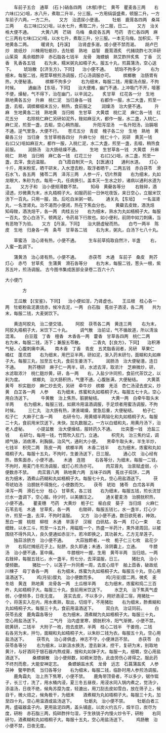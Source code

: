 <!-- { "loadSidebar": true } -->
　　车前子五合　通草　(石卜)硝各四两　(木郁)李仁　黄芩　瞿麦各三两　　右六味(口父)咀，水八升，煮取二升半，分三服。一方用绢袋盛煮，顿服二升。一方车前子六两，一方二升。　　又方　治遗尿小便濇。
　　牡蛎　鹿茸各四两　桑耳三两
　　右三味(口父)咀，以水七升，煮取二升，分二服，日二。　　又方　治关格大便不通。
　　大黄八两　芒硝　乌梅　桑皮各五两　芍药　杏仁各四两　麻仁三两右七味(口父)咀，以水七升，煮取三升，分三服。一本无乌梅，加枳实、干地黄各二两。
　　暖肾丸 【丹溪】 　治肾虚多溺，或小便不禁而渴。　　胡卢巴炒　故纸炒　川楝用牡蛎炒，去牡蛎　熟地　益智　鹿茸酒炙　代赭烧酢七次淬研　山茱萸　禹余粮酢淬　赤石脂各七钱半　龙骨　海螵蛸　熟艾酢拌炙焦　丁香　沉香　乳香各五钱　　右为末，糯米粥丸如梧子大。服五十丸，煎菖蒲汤，空心送下。
　　琥珀散 【《济生方》，下同】 　治小便不通。　　琥珀不拘多少
　　右为细末，每服二钱，用萱草根煎汤调服，灯心汤调服亦可。
　　槟榔散　治肠胃有热，大便秘濇。
　　槟榔不拘多少
　　右为细末，每服二钱，用蜜汤点服，不拘时候。
　　通幽汤 【东垣，下同】 　治大便难，幽门不通，上冲吸门不开，噎塞不便，燥秘，气不得下，治在幽门，以辛润之。　　炙甘草　红花各一分　生地　熟地黄各五分　升麻　桃仁泥　当归身各一钱　　右都作一服，水二大盏，煎至一盏，去柤，调槟榔细末五分，稍热，食前服之
　　润燥汤　治大便不通。
　　升麻　生地黄各二钱　熟地黄　当归梢　生甘草　大黄煨　桃仁泥　麻仁各一钱　红花五分　　右除桃仁麻仁另研如泥外，銼如麻豆大，都作一服，水二盏，入桃仁、麻仁泥，煎至一盏，去柤，空心稍热服。
　　升阳泻湿汤　一名升阳汤，治膈咽不通，逆气里急，大便不行。　　苍朮五分　青皮　槐子各二分　生地　熟地　黄蘗各三分　当归身　生甘草梢各四分　升麻七分　桃仁十个，另研　黄芪一钱　　右(口父)咀如麻豆大，都作一服，入桃仁泥，水二大盏，煎至一盏，去柤，稍热食前服。
　　润肠汤　治大肠结燥不通。
　　生地　生甘草各一钱　大黄煨　升麻　桃仁　熟地　当归梢　麻仁各一钱　红花三分　　右(口父)咀，水二盏，煎至一盏，去滓，食远温服。
　　白飞霞自制天一丸 【《医通》】 　通利水道。　　灯心十斤，用米粉浆，晒干研末，入水澄去粉，取浮者晒干，二两五钱　赤白茯苓　滑石水飞，各五两　猪苓二两　泽泻三两　人参一斤，切片熬膏　　右为细末，丸如龙眼大，朱砂为衣。每用一丸，任病换引。盖本天一生水之妙，诸病以通利水道为主。　　又方子和　治小便频滑数不禁。
　　知母　黄蘗各等分
　　右銼碎，酒浸透，炒微黄为末，水丸梧桐子大。如服药前一日休吃夜饭，来日空心，立服米饮汤下一百丸。只用一服，效。后吃白米粥一顿。
　　通关丸 【东垣】 　一名滋肾丸，一名泄肾丸。治不渴而小便闭，热在下焦血分也。　　黄蘗去皮銼，酒洗焙　知母銼，酒洗焙干，各一两　肉桂五分　　右为细末，熟水为丸如梧桐子大。每服一百丸，空心白汤下。顿两足，令药易下行故也。如小便利，前阴中如刀刺痛，当有恶物下为验。　　又方 【丹溪，下同】 　治大肠虚秘而热。　　白芍一两半　陈皮　生地　归身各一两　条芩　甘草各二钱　　右为末，粥丸，白汤下七八十丸。

　　草蜜汤　治心肾有热，小便不通。
　　生车前草捣取自然汁，半盏
　　右，入蜜一匙调下。

　　蒲黄汤　治心肾有热，小便不通。
　　赤茯苓　木通　车前子　桑皮　荆芥　灯心　赤芍　甘草炙　生蒲黄　滑石各等分　　右为末，每服二钱，葱头一根，紫苏五叶，煎汤调服。
古今图书集成医部全录卷二百六十六

大小便门

　　　　方

　　王瓜散 【《宝鉴》，下同】 　治小便如泔，乃肾虚也。　　王瓜根　桂心各一两　牡蛎粉盐泥裹烧赤，候冷去泥，一两　白石脂　菟丝子酒浸，各二两　　共为末，每服二钱，大麦粥饮下。

　　黄连阿胶丸　治二便交错。
　　阿胶　茯苓各二两　黄连三两
　　右为末，阿胶丸梧桐子大，米饮下二十丸。
　　调气散　治前证，气不循故道，所以清浊混淆。　　白豆蔻　丁香　檀香　木香各一两　藿香　甘草各四两　桃仁二两　　右为末，每服二钱，汤下；兼服五苓散。
　　二香丸 【《良方》，下同】 　治积滞气秘，心腹刺痛中满。　　南木香　丁香　青皮　五灵脂香润者，另研　草果仁　橘红　蓬朮煨　　右为细末，用巴豆半两，研如泥，渐入药末研匀，面糊和丸如麻子大。每服三丸，加至五七丸，食前生姜汤下。
　　润肠汤　治大便秘濇，连日不通。
　　荆芥穗研　麻子仁一两半，研，水滤去滓，取浓汁　芝麻微炒，研，水滤取浓汁　桃仁麸炒黄，研，各一两　　右，入盐少许同煎，食前代茶饮之，以利为度。
　　槟榔丸　治大肠积热，气壅不通，心腹胀满，大便秘结。　　大黄蒸　黄芩　枳实麸炒　麻仁炒去壳，另研　牵牛炒　槟榔　羌活　杏仁汤浸去皮尖，炒黄　白芷各一两　人参　　右为细末，炼蜜和丸如梧桐子大。每服五七十丸，空心用白汤送下。
　　牛黄散　治上焦热，脏腑秘结。
　　大黄一两　白牵牛取头末半两
　　右为细末，每服三钱，如厥冷用温酒调服，手足烦者用蜜汤调服，不拘时候。
　　三仁丸　治大肠有热，津液竭燥，里急后重，大便秘结。　　柏子仁　松子仁　大麻子仁各一两
　　右研令匀，用黄蜡半两镕化和丸如梧桐子大。每服二十丸，食前用米饮送下。未快，加丸数服之。一方以白蜡和丸，用黄丹汤下，治老人虚秘。
　　小提盆散　治大便燥结，服转药久不通。　　灶突墨一钱　沧盐三钱
　　右研匀，每用一钱，竹筒吹入肛门，立通。
　　枳壳丸　治三焦约证，调顺气脉，消痞滞，利胸膈，治风气，通利大小便。　　黑牵牛取头末，半生半炒，七钱半　枳壳二两　陈皮一两　槟榔半两　木香二钱半　　右为细末，炼蜜和丸如梧桐子大。每服十五丸，不拘时，生姜汤送下，日三服。
　　通心饮　治心经有热，唇焦面赤，小便不通。　　木通　连翘
　　右各等分，为细末，每服一二钱，不拘时，用麦门冬煎汤调服，或灯心煎汤亦可。
　　肉苁蓉丸　治禀赋虚弱，小便数赤不禁。　　肉苁蓉八两　熟地黄六两　五味子四两　菟丝子捣饼，二两　　右为细末，酒煮山药糊和丸如梧桐子大。每服七十丸，空心用盐酒送下。
　　茯苓琥珀汤　治膀胱不得施化，小便数而欠。　　茯苓　琥珀　猪苓　白朮各半两　泽泻一两　滑石七分　桂心　甘草炙，各三钱　　右为细末，每服五钱，煎长流甘烂水一盏调下，空心服。待少时，以美膳压之。
　　通关瞿麦汤　治膀胱积热，小便不通。　　瞿麦穗　芍药　大黄炒　栀子仁　榆白皮　葵子　当归焙　火麻仁　石苇去毛　木通　甘草炙，各一两　　右銼碎，每服五钱匕，水一盏半，灯心少许，煎至一盏，去滓，不拘时温服。　　又方　治小便不通，数日欲死者，神效。　　葱白一握　桃枝　柳枝　木通　旱莲子　汉椒　白矾枯，各一两　灯心一束　　右细銼，以水三斗，煎至一斗五升，用磁瓶一个，热盛一半药汁，熏外肾周回，以被围绕不得外风入，良久便通如赤豆汁。若冷即换之，其功甚大。乙方无旱莲子。
　　独蒜涂脐方　治小便不通。
　　大蒜独颗者，一枚　栀子仁三七枚　盐花少许　　右捣烂摊纸花子上。贴脐，良久即通；未通，涂阴囊上，立通。
　　牛膝汤　治小便不通，茎中痛。
　　牛膝根叶一握，生用　黄芩半两　当归焙，一两　　右銼碎，每服五钱匕，水一盏半，煎七分，去滓温服，日三。
　　猪肚丸　治小便频数。
　　猪肚一个，以莲子一升同煮一周，去皮心焙干　舶上茴香，破故纸　川楝子　母丁香各一两　　右为细末，炼蜜为丸如梧桐子大。每服五十丸，空心用温酒送下。
　　鸡(月坒)胵丸　治小便数而多。
　　鸡(月坒)胵二两，微炙　麦冬焙　黄连　熟地黄　龙骨各一两　土瓜根半两　　右为细末，炼蜜和捣二三百杵，丸如梧桐子大。每服三十丸，食前用米饮送下。
　　水芝丸　治下焦真气虚弱，小便频多，日夜无度。　　莲实去皮，不以多少，用好酒浸二宿，用猪肚一个，将莲实入在内，用水煮熟，取出，切焙干，不用猪肚　　右为细末，酢煮糊和丸如梧桐子大。每服三十丸，食前用温酒送下。
　　双白丸　治证同前。
　　白茯苓去皮　鹿角霜各等分
　　右为细末，酒煮糊为丸如梧桐子大。每服三十丸，空心用盐汤送下。
　　二气丹　治内虚里寒，膀胱积冷，阳气渐微，小便不禁。　　硫黄研，二钱半　大附子一枚，炮去皮脐，半两　桂心二钱半　干姜炮，二钱　　右各另为末，拌匀，面糊和丸如梧桐子大，以朱砂二钱为衣。每服五十丸，空心用盐汤送下。
　　茯苓丸　治心肾俱虚，神志不守，小便淋沥不禁。　　赤茯苓　白茯苓各等分
　　右为细末，以新汲水换洗，澄去新沫，控干，复研为末，别取地黄汁，与好酒同于银石器内熬成膏，搜和丸如弹子大。每服一丸，细嚼，空心用盐酒送下。
　　桑螵蛸散　治小便频数，如稠米泔色，此由劳伤心肾得之。服此药不终剂而愈，大能安神定志。　　桑螵蛸盐水炙　龙骨　远志　石菖蒲盐炙　人参　茯神　鳖甲酢炙　当归各等分　　右为细末，每服二钱，临卧时用人参煎汤调服。
　　鹿角霜丸　治上热下焦寒，小便不禁。　　鹿角带顶骨者，不以多少，锯作铤子，长三寸，洗了，用水桶内浸，夏三冬五昼夜，用浸水同入锅内煮之，觉汤少，添温汤，日夜不绝，候角苏糜为度，轻漉出，用刀刮去皮如雪白，放在筛子上，候自干，微火焙之，候角极干，为细末　　酒煮糊为丸如梧桐子大。每服三十丸，加至四十丸，空心用温酒或盐汤送下。
　　牡蛎丸　治小便不禁。
　　牡蛎白者三两，盛磁器盒子内，更用盐泥四两，盖头铺底，以炭火约五斤，煅半日，炭尽为度，研粉　赤石脂三两，捣碎酢拌匀湿，于生铁铫子内慢火炒令干，研粉　　右同研匀，酒煮糊和丸如梧桐子大。每服十五丸，空心用盐汤送下。
　　鸡肠散　治小便不禁，日夜无度。
